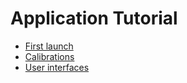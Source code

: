 Application Tutorial
=====

* [First launch](./FirstLaunch/README.md)
* [Calibrations](./Calibrations/README.md)
* [User interfaces](./UserInterfaces/README.md)